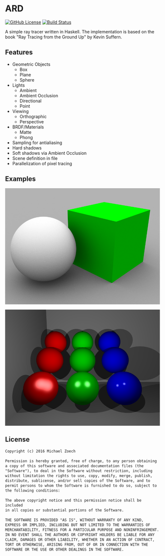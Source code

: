 # ARD

[![GitHub License](https://img.shields.io/badge/license-MIT-blue.svg)](https://raw.githubusercontent.com/crazymaik/ard-haskell/master/LICENSE.txt)
[![Build Status](https://travis-ci.org/crazymaik/ard-haskell.svg?branch=master)](https://travis-ci.org/crazymaik/ard-haskell)

A simple ray tracer written in Haskell.
The implementation is based on the book "Ray Tracing from the Ground Up" by Kevin Suffern.

## Features

* Geometric Objects
  * Box
  * Plane
  * Sphere
* Lights
  * Ambient
  * Ambient Occlusion
  * Directional
  * Point
* Viewing
  * Orthographic
  * Perspective
* BRDF/Materials
  * Matte
  * Phong
* Sampling for antialiasing
* Hard shadows
* Soft shadows via Ambient Occlusion
* Scene definition in file
* Parallelization of pixel tracing

## Examples

![Ambient Occlusion](/samples/ambient_occlusion.png)

![Simple](/samples/simple.png)

## License

    Copyright (c) 2016 Michael Zoech

    Permission is hereby granted, free of charge, to any person obtaining
    a copy of this software and associated documentation files (the
    "Software"), to deal in the Software without restriction, including
    without limitation the rights to use, copy, modify, merge, publish,
    distribute, sublicense, and/or sell copies of the Software, and to
    permit persons to whom the Software is furnished to do so, subject to
    the following conditions:

    The above copyright notice and this permission notice shall be included
    in all copies or substantial portions of the Software.

    THE SOFTWARE IS PROVIDED "AS IS", WITHOUT WARRANTY OF ANY KIND,
    EXPRESS OR IMPLIED, INCLUDING BUT NOT LIMITED TO THE WARRANTIES OF
    MERCHANTABILITY, FITNESS FOR A PARTICULAR PURPOSE AND NONINFRINGEMENT.
    IN NO EVENT SHALL THE AUTHORS OR COPYRIGHT HOLDERS BE LIABLE FOR ANY
    CLAIM, DAMAGES OR OTHER LIABILITY, WHETHER IN AN ACTION OF CONTRACT,
    TORT OR OTHERWISE, ARISING FROM, OUT OF OR IN CONNECTION WITH THE
    SOFTWARE OR THE USE OR OTHER DEALINGS IN THE SOFTWARE.

